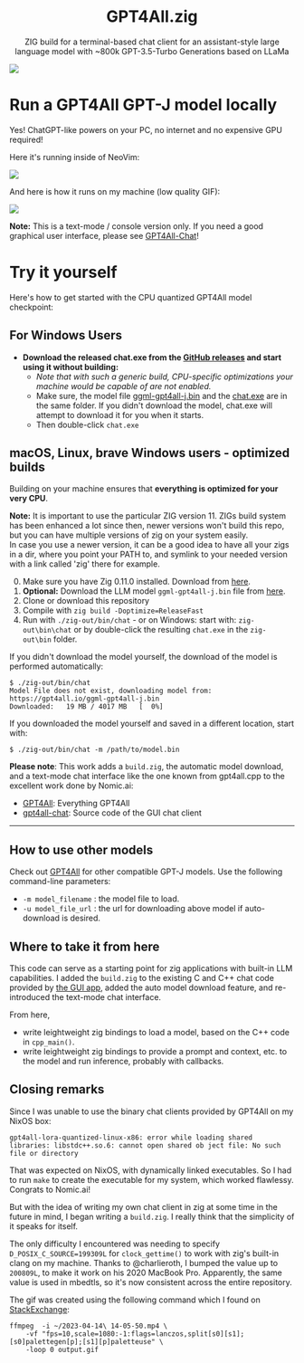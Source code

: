 <h1 align="center">GPT4All.zig</h1>
<p align="center">ZIG build for a terminal-based chat client for an assistant-style large language model with ~800k GPT-3.5-Turbo Generations based on LLaMa</p>
<p align="center"></p>

![](https://github.com/renerocksai/gpt4all.zig/actions/workflows/checkzig11.yml/badge.svg)

# Run a GPT4All GPT-J model locally

Yes! ChatGPT-like powers on your PC, no internet and no expensive GPU required! 

Here it's running inside of NeoVim:

![](./img/2023-04-14_13-29.png)


And here is how it runs on my machine (low quality GIF):

![](./img/gpt4all.zig.GIF)

**Note:** This is a text-mode / console version only. If you need a good
graphical user interface, please see
[GPT4All-Chat](https://github.com/nomic-ai/gpt4all-chat)!

# Try it yourself

Here's how to get started with the CPU quantized GPT4All model checkpoint:

## For Windows Users

- **Download the released chat.exe from the [GitHub
  releases](https://github.com/renerocksai/gpt4all.zig/releases) and start using
  it without building:**
    - _Note that with such a generic build, CPU-specific optimizations your
      machine would be capable of are not enabled._
    - Make sure, the model file
      [ggml-gpt4all-j.bin](https://gpt4all.io/ggml-gpt4all-j.bin)
      and the [chat.exe](https://github.com/renerocksai/gpt4all.zig/releases)
      are in the same folder. If you didn't download the model, chat.exe will
      attempt to download it for you when it starts.
    - Then double-click `chat.exe`

## macOS, Linux, brave Windows users - optimized builds

Building on your machine ensures that **everything is optimized for your very
CPU**.

**Note:** It is important to use the particular ZIG version 11. ZIGs build system has been enhanced a lot since then, newer versions won't build this repo, but you can have multiple versions of zig on your system easily.  
In case you use a newer version, it can be a good idea to have all your zigs in a dir, where you point your PATH to, and symlink to your needed version with a link called 'zig' there for example. 

0. Make sure you have Zig 0.11.0 installed. Download from
   [here](https://ziglang.org/download/).
1. **Optional:** Download the LLM model `ggml-gpt4all-j.bin` file from
   [here](https://gpt4all.io/ggml-gpt4all-j.bin).
2. Clone or download this repository
3. Compile with `zig build -Doptimize=ReleaseFast`
4. Run with `./zig-out/bin/chat` - or on Windows: start with: `zig-out\bin\chat`
   or by double-click the resulting `chat.exe` in the `zig-out\bin` folder.

If you didn't download the model yourself, the download of the model is
performed automatically:

```shell
$ ./zig-out/bin/chat 
Model File does not exist, downloading model from: https://gpt4all.io/ggml-gpt4all-j.bin
Downloaded:   19 MB / 4017 MB   [  0%]
```

If you downloaded the model yourself and saved in a different location, start with:

```shell
$ ./zig-out/bin/chat -m /path/to/model.bin
```


**Please note**: This work adds a `build.zig`, the automatic model
download, and a text-mode chat interface like the one known from gpt4all.cpp to
the excellent work done by Nomic.ai:
- [GPT4All](https://github.com/nomic-ai/gpt4all): Everything GPT4All
- [gpt4all-chat](https://github.com/nomic-ai/gpt4all-chat): Source code of the
  GUI chat client

---

## How to use other models

Check out [GPT4All](https://github.com/nomic-ai/gpt4all) for other compatible
GPT-J models. Use the following command-line parameters:

- `-m model_filename` : the model file to load.
- `-u model_file_url` : the url for downloading above model if auto-download is
  desired.

## Where to take it from here

This code can serve as a starting point for zig applications with built-in LLM
capabilities. I added the `build.zig` to the existing C and C++ chat code
provided by [the GUI app](https://github.com/nomic-ai/gpt4all-chat), added
the auto model download feature, and re-introduced the text-mode chat interface.

From here,

- write leightweight zig bindings to load a model, based on the C++ code in
  `cpp_main()`.
- write leightweight zig bindings to provide a prompt and context, etc. to the
  model and run inference, probably with callbacks.


## Closing remarks

Since I was unable to use the binary chat clients provided by GPT4All on my
NixOS box:

```
gpt4all-lora-quantized-linux-x86: error while loading shared libraries: libstdc++.so.6: cannot open shared ob ject file: No such file or directory
```

That was expected on NixOS, with dynamically linked executables. So I had to run
`make` to create the executable for my system, which worked flawlessy. Congrats
to Nomic.ai! 

But with the idea of writing my own chat client in zig at some time in the
future in mind, I began writing a `build.zig`. I really think that the
simplicity of it speaks for itself. 

The only difficulty I encountered was needing to specify
`D_POSIX_C_SOURCE=199309L` for `clock_gettime()` to work with zig's built-in
clang on my machine. Thanks to @charlieroth, I bumped the value up  to
`200809L`, to make it work on his 2020 MacBook Pro. Apparently, the same value
is used in mbedtls, so it's now consistent across the entire repository.

The gif was created using the following command which I found on
[StackExchange](https://superuser.com/questions/556029/how-do-i-convert-a-video-to-gif-using-ffmpeg-with-reasonable-quality):

```console
ffmpeg  -i ~/2023-04-14\ 14-05-50.mp4 \
    -vf "fps=10,scale=1080:-1:flags=lanczos,split[s0][s1];[s0]palettegen[p];[s1][p]paletteuse" \
    -loop 0 output.gif
```
